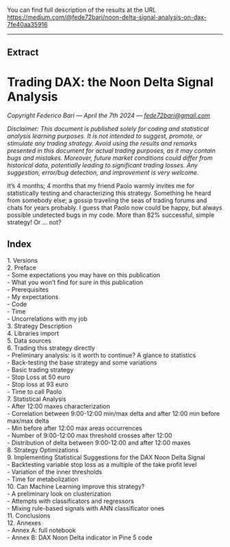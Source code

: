 You can find full description of the results at the URL https://medium.com/@fede72bari/noon-delta-signal-analysis-on-dax-7fe40aa35916

-------------------------------------------------------------------------------------
Extract
-------------------------------------------------------------------------------------

<h1>Trading DAX: the Noon Delta Signal Analysis</h1>

<i>Copyright Federico Bari — April the 7th 2024 — fede72bari@gmail.com

Disclaimer: This document is published solely for coding and statistical analysis learning purposes. It is not intended to suggest, promote, or stimulate any trading strategy. Avoid using the results and remarks presented in this document for actual trading purposes, as it may contain bugs and mistakes. Moreover, future market conditions could differ from historical data, potentially leading to significant trading losses. Any suggestion, error/bug detection, and improvement is very welcome.</i>

It’s 4 months; 4 months that my friend Paolo warmly invites me for statistically testing and characterizing this strategy. Something he heard from somebody else; a gossip traveling the seas of trading forums and chats for years probably. I guess that Paolo now could be happy, but always possible undetected bugs in my code. More than 82% successful, simple strategy! Or … not?

<h2>Index</h2>
1.	Versions	<br>
2.	Preface	<br>
- Some expectations you may have on this publication	<br>
- What you won’t find for sure in this publication	<br>
- Prerequisites	<br>
- My expectations	<br>
- Code	<br>
- Time	<br>
- Uncorrelations with my job	<br>
3.	Strategy Description	<br>
4.	Libraries import	<br>
5.	Data sources	<br>
6.	Trading this strategy directly	<br>
- Preliminary analysis: is it worth to continue? A glance to statistics	<br>
- Back-testing the base strategy and some variations	<br>
- Basic trading strategy	<br>
- Stop Loss at 50 euro	<br>
- Stop loss at 93 euro	<br>
- Time to call Paolo	<br>
7.	Statistical Analysis	<br>
- After 12:00 maxes characterization	<br>
- Correlation between 9:00-12:00 min/max delta and after 12:00 min before max/max delta	<br>
- Min before after 12:00 max areas occurrences	<br>
- Number of 9:00-12:00 max threshold crosses after 12:00	<br>
- Distribution of delta between 9:00-12:00 and after 12:00 maxes	<br>
8.	Strategy Optimizations	<br>
9.	Implementing Statistical Suggestions for the DAX Noon Delta Signal	<br>
- Backtesting variable stop loss as a multiple of the take profit level	<br>
- Variation of the inner thresholds	<br>
- Time for metabolization	<br>
10.	Can Machine Learning improve this strategy?	<br>
- A preliminary look on clusterization <br>
- Attempts with classificators and regressors	<br>
- Mixing rule-based signals with ANN classificator ones	<br>
11.	Conclusions	<br>
12.	Annexes	<br>
- Annex A: full notebook	<br>
- Annex B: DAX Noon Delta indicator in Pine 5 code	<br>

